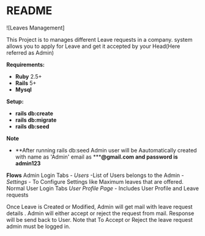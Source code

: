 # README

![Leaves Management]

This Project is to manages different Leave requests in a company. system allows you to apply for Leave and get it accepted by your Head(Here referred as Admin)

 
 **Requirements:**
- **Ruby** 2.5+
- **Rails** 5+
- **Mysql**

 **Setup:**
- **rails db:create**
- **rails db:migrate**
- **rails db:seed** 

 **Note**
- **After running rails db:seed Admin user will be Aautomatically created with name as 'Admin' email as *****@gmail.com and password is admin123**

 **Flows**
 Admin Login
   Tabs - *Users* -List of Users belongs to the Admin
        - *Settings* - To Configure Settings like Maximum leaves that are offered.
 Normal User Login
   Tabs
     *User Profile Page* - Includes User Profile and Leave requests

 Once Leave is Created or Modified, Admin will get mail with leave request details . Admin will either accept or reject the request from mail. Response will be send back to User. Note that To Accept or Reject the leave request admin must be logged in.
